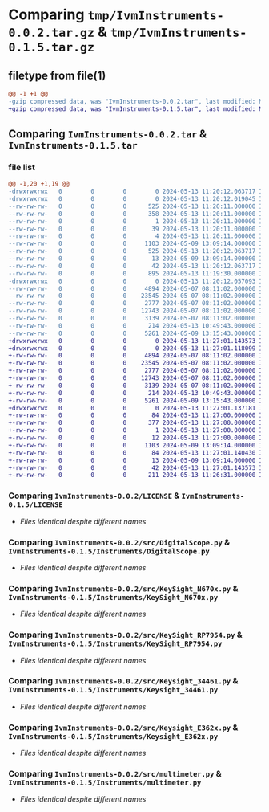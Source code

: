 # Comparing `tmp/IvmInstruments-0.0.2.tar.gz` & `tmp/IvmInstruments-0.1.5.tar.gz`

## filetype from file(1)

```diff
@@ -1 +1 @@
-gzip compressed data, was "IvmInstruments-0.0.2.tar", last modified: Mon May 13 11:20:12 2024, max compression
+gzip compressed data, was "IvmInstruments-0.1.5.tar", last modified: Mon May 13 11:27:01 2024, max compression
```

## Comparing `IvmInstruments-0.0.2.tar` & `IvmInstruments-0.1.5.tar`

### file list

```diff
@@ -1,20 +1,19 @@
-drwxrwxrwx   0        0        0        0 2024-05-13 11:20:12.063717 IvmInstruments-0.0.2/
-drwxrwxrwx   0        0        0        0 2024-05-13 11:20:12.019045 IvmInstruments-0.0.2/IvmInstruments.egg-info/
--rw-rw-rw-   0        0        0      525 2024-05-13 11:20:11.000000 IvmInstruments-0.0.2/IvmInstruments.egg-info/PKG-INFO
--rw-rw-rw-   0        0        0      358 2024-05-13 11:20:11.000000 IvmInstruments-0.0.2/IvmInstruments.egg-info/SOURCES.txt
--rw-rw-rw-   0        0        0        1 2024-05-13 11:20:11.000000 IvmInstruments-0.0.2/IvmInstruments.egg-info/dependency_links.txt
--rw-rw-rw-   0        0        0       39 2024-05-13 11:20:11.000000 IvmInstruments-0.0.2/IvmInstruments.egg-info/requires.txt
--rw-rw-rw-   0        0        0        4 2024-05-13 11:20:11.000000 IvmInstruments-0.0.2/IvmInstruments.egg-info/top_level.txt
--rw-rw-rw-   0        0        0     1103 2024-05-09 13:09:14.000000 IvmInstruments-0.0.2/LICENSE
--rw-rw-rw-   0        0        0      525 2024-05-13 11:20:12.063717 IvmInstruments-0.0.2/PKG-INFO
--rw-rw-rw-   0        0        0       13 2024-05-09 13:09:14.000000 IvmInstruments-0.0.2/README.md
--rw-rw-rw-   0        0        0       42 2024-05-13 11:20:12.063717 IvmInstruments-0.0.2/setup.cfg
--rw-rw-rw-   0        0        0      895 2024-05-13 11:19:30.000000 IvmInstruments-0.0.2/setup.py
-drwxrwxrwx   0        0        0        0 2024-05-13 11:20:12.057093 IvmInstruments-0.0.2/src/
--rw-rw-rw-   0        0        0     4894 2024-05-07 08:11:02.000000 IvmInstruments-0.0.2/src/DigitalScope.py
--rw-rw-rw-   0        0        0    23545 2024-05-07 08:11:02.000000 IvmInstruments-0.0.2/src/KeySight_N670x.py
--rw-rw-rw-   0        0        0     2777 2024-05-07 08:11:02.000000 IvmInstruments-0.0.2/src/KeySight_RP7954.py
--rw-rw-rw-   0        0        0    12743 2024-05-07 08:11:02.000000 IvmInstruments-0.0.2/src/Keysight_34461.py
--rw-rw-rw-   0        0        0     3139 2024-05-07 08:11:02.000000 IvmInstruments-0.0.2/src/Keysight_E362x.py
--rw-rw-rw-   0        0        0      214 2024-05-13 10:49:43.000000 IvmInstruments-0.0.2/src/__init__.py
--rw-rw-rw-   0        0        0     5261 2024-05-09 13:15:43.000000 IvmInstruments-0.0.2/src/multimeter.py
+drwxrwxrwx   0        0        0        0 2024-05-13 11:27:01.143573 IvmInstruments-0.1.5/
+drwxrwxrwx   0        0        0        0 2024-05-13 11:27:01.118099 IvmInstruments-0.1.5/Instruments/
+-rw-rw-rw-   0        0        0     4894 2024-05-07 08:11:02.000000 IvmInstruments-0.1.5/Instruments/DigitalScope.py
+-rw-rw-rw-   0        0        0    23545 2024-05-07 08:11:02.000000 IvmInstruments-0.1.5/Instruments/KeySight_N670x.py
+-rw-rw-rw-   0        0        0     2777 2024-05-07 08:11:02.000000 IvmInstruments-0.1.5/Instruments/KeySight_RP7954.py
+-rw-rw-rw-   0        0        0    12743 2024-05-07 08:11:02.000000 IvmInstruments-0.1.5/Instruments/Keysight_34461.py
+-rw-rw-rw-   0        0        0     3139 2024-05-07 08:11:02.000000 IvmInstruments-0.1.5/Instruments/Keysight_E362x.py
+-rw-rw-rw-   0        0        0      214 2024-05-13 10:49:43.000000 IvmInstruments-0.1.5/Instruments/__init__.py
+-rw-rw-rw-   0        0        0     5261 2024-05-09 13:15:43.000000 IvmInstruments-0.1.5/Instruments/multimeter.py
+drwxrwxrwx   0        0        0        0 2024-05-13 11:27:01.137181 IvmInstruments-0.1.5/IvmInstruments.egg-info/
+-rw-rw-rw-   0        0        0       84 2024-05-13 11:27:00.000000 IvmInstruments-0.1.5/IvmInstruments.egg-info/PKG-INFO
+-rw-rw-rw-   0        0        0      377 2024-05-13 11:27:00.000000 IvmInstruments-0.1.5/IvmInstruments.egg-info/SOURCES.txt
+-rw-rw-rw-   0        0        0        1 2024-05-13 11:27:00.000000 IvmInstruments-0.1.5/IvmInstruments.egg-info/dependency_links.txt
+-rw-rw-rw-   0        0        0       12 2024-05-13 11:27:00.000000 IvmInstruments-0.1.5/IvmInstruments.egg-info/top_level.txt
+-rw-rw-rw-   0        0        0     1103 2024-05-09 13:09:14.000000 IvmInstruments-0.1.5/LICENSE
+-rw-rw-rw-   0        0        0       84 2024-05-13 11:27:01.140430 IvmInstruments-0.1.5/PKG-INFO
+-rw-rw-rw-   0        0        0       13 2024-05-09 13:09:14.000000 IvmInstruments-0.1.5/README.md
+-rw-rw-rw-   0        0        0       42 2024-05-13 11:27:01.143573 IvmInstruments-0.1.5/setup.cfg
+-rw-rw-rw-   0        0        0      211 2024-05-13 11:26:31.000000 IvmInstruments-0.1.5/setup.py
```

### Comparing `IvmInstruments-0.0.2/LICENSE` & `IvmInstruments-0.1.5/LICENSE`

 * *Files identical despite different names*

### Comparing `IvmInstruments-0.0.2/src/DigitalScope.py` & `IvmInstruments-0.1.5/Instruments/DigitalScope.py`

 * *Files identical despite different names*

### Comparing `IvmInstruments-0.0.2/src/KeySight_N670x.py` & `IvmInstruments-0.1.5/Instruments/KeySight_N670x.py`

 * *Files identical despite different names*

### Comparing `IvmInstruments-0.0.2/src/KeySight_RP7954.py` & `IvmInstruments-0.1.5/Instruments/KeySight_RP7954.py`

 * *Files identical despite different names*

### Comparing `IvmInstruments-0.0.2/src/Keysight_34461.py` & `IvmInstruments-0.1.5/Instruments/Keysight_34461.py`

 * *Files identical despite different names*

### Comparing `IvmInstruments-0.0.2/src/Keysight_E362x.py` & `IvmInstruments-0.1.5/Instruments/Keysight_E362x.py`

 * *Files identical despite different names*

### Comparing `IvmInstruments-0.0.2/src/multimeter.py` & `IvmInstruments-0.1.5/Instruments/multimeter.py`

 * *Files identical despite different names*

